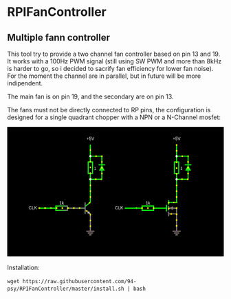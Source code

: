 # RPIFanController

## Multiple fann controller

This tool try to provide a two channel fan controller based on pin 13 and 19. It works with a 100Hz PWM signal (still using SW PWM and more than 8kHz is harder to go, so i decided to sacrify fan efficiency for lower fan noise). For the moment the channel are in parallel, but in future will be more indipendent.

The main fan is on pin 19, and the secondary are on pin 13.

The fans must not be directly connected to RP pins, the configuration is designed for a single quadrant chopper with a NPN or a N-Channel mosfet:

![Chopper configuration](https://github.com/94-psy/RPIFanController/blob/master/chopper.png "Chopper configuration")

Installation:

`wget https://raw.githubusercontent.com/94-psy/RPIFanController/master/install.sh | bash`
